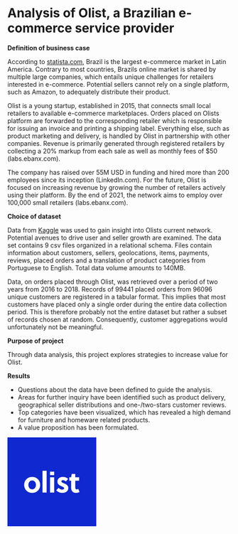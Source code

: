 # Analysis of Olist, a Brazilian e-commerce service provider

**Definition of business case**

According to [statista.com](https://www.statista.com/topics/4697/e-commerce-in-brazil/), Brazil is the largest e-commerce market in Latin America. Contrary to most countries, Brazils online market is shared by multiple large companies, which entails unique challenges for retailers interested in e-commerce. Potential sellers cannot rely on a single platform, such as Amazon, to adequately distribute their product.  

Olist is a young startup, established in 2015, that connects small local retailers to available e-commerce marketplaces. Orders placed on Olists platform are forwarded to the corresponding retailer which is responsible for issuing an invoice and printing a shipping label. Everything else, such as product marketing and delivery, is handled by Olist in partnership with other companies. Revenue is primarily generated through registered retailers by collecting a 20% markup from each sale as well as monthly fees of $50 (labs.ebanx.com).  

The company has raised over 55M USD in funding and hired more than 200 employees since its inception (LinkedIn.com). For the future, Olist is focused on increasing revenue by growing the number of retailers actively using their platform. By the end of 2021, the network aims to employ over 100,000 small retailers (labs.ebanx.com).

**Choice of dataset**

Data from [Kaggle](https://www.kaggle.com/olistbr/brazilian-ecommerce) was used to gain insight into Olists current network. Potential avenues to drive user and seller growth are examined. The data set contains 9 csv files organized in a relational schema. Files contain information about customers, sellers, geolocations, items, payments, reviews, placed orders and a translation of product categories from Portuguese to English. Total data volume amounts to 140MB.

Data, on orders placed through Olist, was retrieved over a period of two years from 2016 to 2018. Records of 99441 placed orders from 96096 unique customers are registered in a tabular format. This implies that most customers have placed only a single order during the entire data collection period. This is therefore probably not the entire dataset but rather a subset of records chosen at random. Consequently, customer aggregations would unfortunately not be meaningful. 

**Purpose of project**

Through data analysis, this project explores strategies to increase value for Olist.  

**Results**

* Questions about the data have been defined to guide the analysis. 
* Areas for further inquiry have been identified such as product delivery, geographical seller distributions and one-/two-stars customer reviews. 
* Top categories have been visualized, which has revealed a high demand for furniture and homeware related products. 
* A value proposition has been formulated.

<div style="margin-left: auto; margin-right: auto;">
  <img src="logo.jfif" width="200" height="200">
</div>


